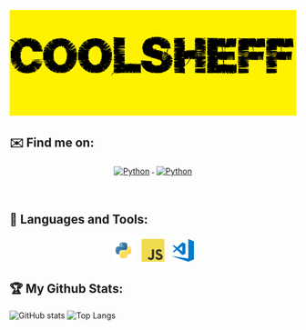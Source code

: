 ![GitHub Logo](/logo.png)

## ✉️ Find me on:


<p align="center">
 <a href="https://vk.com/anikulsheev" target="_blank" rel="noopener noreferrer">
  <img src="https://img.icons8.com/material-outlined/24/000000/vk-circled.png" alt="Python" height="40" style="vertical-align:top; margin:4px"/>
  </a>
 <a href="mailto:a.nikulsheev@gmail.com"> <img src="https://cdn.jsdelivr.net/npm/simple-icons@v3/icons/gmail.svg" alt="Python" height="40" style="vertical-align:top; margin:4px"></a>
</p>

<br />

## 🧰 Languages and Tools:
<p align="center">
<img src="https://raw.githubusercontent.com/github/explore/80688e429a7d4ef2fca1e82350fe8e3517d3494d/topics/python/python.png" alt="Python" height="40" style="vertical-align:top; margin:4px">
<img src="https://raw.githubusercontent.com/github/explore/80688e429a7d4ef2fca1e82350fe8e3517d3494d/topics/javascript/javascript.png" alt="Javascript" height="40" style="vertical-align:top; margin:4px">
<img src="https://raw.githubusercontent.com/github/explore/80688e429a7d4ef2fca1e82350fe8e3517d3494d/topics/visual-studio-code/visual-studio-code.png" alt="VS Code" height="40" style="vertical-align:top; margin:4px">
</p>

 ## :trophy: My Github Stats:
 
![GitHub stats](https://github-readme-stats.vercel.app/api?username=CoolSheff131&show_icons=true&theme=vision-friendly-dark)
![Top Langs](https://github-readme-stats.vercel.app/api/top-langs/?username=CoolSheff131&theme=vision-friendly-dark)

